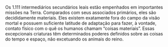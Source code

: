 ﻿Os 1.111 intermediários secundários leais estão empenhados em importantes missões na Terra. Comparados com seus associados primários, eles são decididamente materiais. Eles existem exatamente fora do campo da visão mortal e possuem suficiente latitude de adaptação para fazer, à vontade, contato físico com o quê os humanos chamam “coisas materiais”. Essas excepcionais criaturas têm determinados poderes definidos sobre as coisas do tempo e espaço, não excetuando os animais do reino.